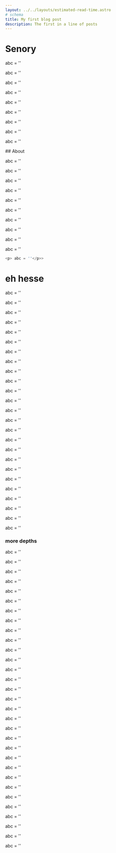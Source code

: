 ```yaml
---
layout: ../../layouts/estimated-read-time.astro
# schema
title: My first blog post
description: The first in a line of posts
---
```


# Senory
<p> abc = ''</p>
<p> abc = ''</p>
<p> abc = ''</p>
<p> abc = ''</p>
<p> abc = ''</p>
<p> abc = ''</p>
<p> abc = ''</p>
<p> abc = ''</p>
<p> abc = ''</p>
## About
<p> abc = ''</p>
<p> abc = ''</p>
<p> abc = ''</p>
<p> abc = ''</p>
<p> abc = ''</p>
<p> abc = ''</p>
<p> abc = ''</p>
<p> abc = ''</p>
<p> abc = ''</p>
<p> abc = ''</p>

```ts
<p> abc = ''</p>>
```
# eh hesse
<p> abc = ''</p>
<p> abc = ''</p>
<p> abc = ''</p>
<p> abc = ''</p>
<p> abc = ''</p>
<p> abc = ''</p>
<p> abc = ''</p>
<p> abc = ''</p>
<p> abc = ''</p>
<p> abc = ''</p>
<p> abc = ''</p>
<p> abc = ''</p>
<p> abc = ''</p>
<p> abc = ''</p>
<p> abc = ''</p>
<p> abc = ''</p>
<p> abc = ''</p>
<p> abc = ''</p>
<p> abc = ''</p>
<p> abc = ''</p>
<p> abc = ''</p>
<p> abc = ''</p>
<p> abc = ''</p>
<p> abc = ''</p>
<p> abc = ''</p>

### more depths
<p> abc = ''</p>
<p> abc = ''</p>
<p> abc = ''</p>
<p> abc = ''</p>
<p> abc = ''</p>
<p> abc = ''</p>
<p> abc = ''</p>
<p> abc = ''</p>
<p> abc = ''</p>
<p> abc = ''</p>
<p> abc = ''</p>
<p> abc = ''</p>
<p> abc = ''</p>
<p> abc = ''</p>
<p> abc = ''</p>
<p> abc = ''</p>
<p> abc = ''</p>
<p> abc = ''</p>
<p> abc = ''</p>
<p> abc = ''</p>
<p> abc = ''</p>
<p> abc = ''</p>
<p> abc = ''</p>
<p> abc = ''</p>
<p> abc = ''</p>
<p> abc = ''</p>
<p> abc = ''</p>
<p> abc = ''</p>
<p> abc = ''</p>
<p> abc = ''</p>
<p> abc = ''</p>

